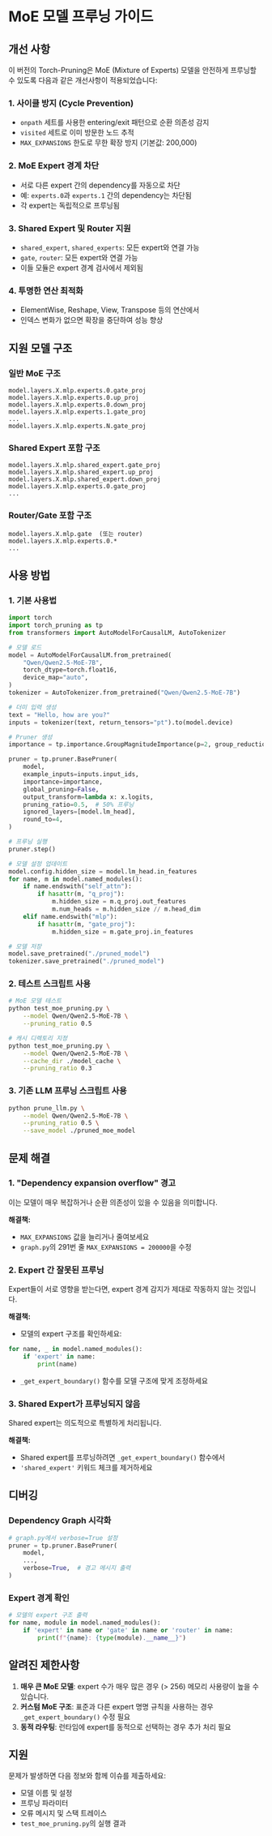 # MoE 모델 프루닝 가이드

## 개선 사항

이 버전의 Torch-Pruning은 MoE (Mixture of Experts) 모델을 안전하게 프루닝할 수 있도록 다음과 같은 개선사항이 적용되었습니다:

### 1. **사이클 방지 (Cycle Prevention)**
- `onpath` 세트를 사용한 entering/exit 패턴으로 순환 의존성 감지
- `visited` 세트로 이미 방문한 노드 추적
- `MAX_EXPANSIONS` 한도로 무한 확장 방지 (기본값: 200,000)

### 2. **MoE Expert 경계 차단**
- 서로 다른 expert 간의 dependency를 자동으로 차단
- 예: `experts.0`과 `experts.1` 간의 dependency는 차단됨
- 각 expert는 독립적으로 프루닝됨

### 3. **Shared Expert 및 Router 지원**
- `shared_expert`, `shared_experts`: 모든 expert와 연결 가능
- `gate`, `router`: 모든 expert와 연결 가능
- 이들 모듈은 expert 경계 검사에서 제외됨

### 4. **투명한 연산 최적화**
- ElementWise, Reshape, View, Transpose 등의 연산에서
- 인덱스 변화가 없으면 확장을 중단하여 성능 향상

## 지원 모델 구조

### 일반 MoE 구조
```
model.layers.X.mlp.experts.0.gate_proj
model.layers.X.mlp.experts.0.up_proj
model.layers.X.mlp.experts.0.down_proj
model.layers.X.mlp.experts.1.gate_proj
...
model.layers.X.mlp.experts.N.gate_proj
```

### Shared Expert 포함 구조
```
model.layers.X.mlp.shared_expert.gate_proj
model.layers.X.mlp.shared_expert.up_proj
model.layers.X.mlp.shared_expert.down_proj
model.layers.X.mlp.experts.0.gate_proj
...
```

### Router/Gate 포함 구조
```
model.layers.X.mlp.gate  (또는 router)
model.layers.X.mlp.experts.0.*
...
```

## 사용 방법

### 1. 기본 사용법

```python
import torch
import torch_pruning as tp
from transformers import AutoModelForCausalLM, AutoTokenizer

# 모델 로드
model = AutoModelForCausalLM.from_pretrained(
    "Qwen/Qwen2.5-MoE-7B",
    torch_dtype=torch.float16,
    device_map="auto",
)
tokenizer = AutoTokenizer.from_pretrained("Qwen/Qwen2.5-MoE-7B")

# 더미 입력 생성
text = "Hello, how are you?"
inputs = tokenizer(text, return_tensors="pt").to(model.device)

# Pruner 생성
importance = tp.importance.GroupMagnitudeImportance(p=2, group_reduction='mean')

pruner = tp.pruner.BasePruner(
    model,
    example_inputs=inputs.input_ids,
    importance=importance,
    global_pruning=False,
    output_transform=lambda x: x.logits,
    pruning_ratio=0.5,  # 50% 프루닝
    ignored_layers=[model.lm_head],
    round_to=4,
)

# 프루닝 실행
pruner.step()

# 모델 설정 업데이트
model.config.hidden_size = model.lm_head.in_features
for name, m in model.named_modules():
    if name.endswith("self_attn"):
        if hasattr(m, "q_proj"):
            m.hidden_size = m.q_proj.out_features
            m.num_heads = m.hidden_size // m.head_dim
    elif name.endswith("mlp"):
        if hasattr(m, "gate_proj"):
            m.hidden_size = m.gate_proj.in_features

# 모델 저장
model.save_pretrained("./pruned_model")
tokenizer.save_pretrained("./pruned_model")
```

### 2. 테스트 스크립트 사용

```bash
# MoE 모델 테스트
python test_moe_pruning.py \
    --model Qwen/Qwen2.5-MoE-7B \
    --pruning_ratio 0.5

# 캐시 디렉토리 지정
python test_moe_pruning.py \
    --model Qwen/Qwen2.5-MoE-7B \
    --cache_dir ./model_cache \
    --pruning_ratio 0.3
```

### 3. 기존 LLM 프루닝 스크립트 사용

```bash
python prune_llm.py \
    --model Qwen/Qwen2.5-MoE-7B \
    --pruning_ratio 0.5 \
    --save_model ./pruned_moe_model
```

## 문제 해결

### 1. "Dependency expansion overflow" 경고
이는 모델이 매우 복잡하거나 순환 의존성이 있을 수 있음을 의미합니다.

**해결책:**
- `MAX_EXPANSIONS` 값을 늘리거나 줄여보세요
- `graph.py`의 291번 줄 `MAX_EXPANSIONS = 200000`을 수정

### 2. Expert 간 잘못된 프루닝
Expert들이 서로 영향을 받는다면, expert 경계 감지가 제대로 작동하지 않는 것입니다.

**해결책:**
- 모델의 expert 구조를 확인하세요:
```python
for name, _ in model.named_modules():
    if 'expert' in name:
        print(name)
```
- `_get_expert_boundary()` 함수를 모델 구조에 맞게 조정하세요

### 3. Shared Expert가 프루닝되지 않음
Shared expert는 의도적으로 특별하게 처리됩니다.

**해결책:**
- Shared expert를 프루닝하려면 `_get_expert_boundary()` 함수에서
- `'shared_expert'` 키워드 체크를 제거하세요

## 디버깅

### Dependency Graph 시각화
```python
# graph.py에서 verbose=True 설정
pruner = tp.pruner.BasePruner(
    model,
    ...,
    verbose=True,  # 경고 메시지 출력
)
```

### Expert 경계 확인
```python
# 모델의 expert 구조 출력
for name, module in model.named_modules():
    if 'expert' in name or 'gate' in name or 'router' in name:
        print(f"{name}: {type(module).__name__}")
```

## 알려진 제한사항

1. **매우 큰 MoE 모델**: expert 수가 매우 많은 경우 (> 256) 메모리 사용량이 높을 수 있습니다.
2. **커스텀 MoE 구조**: 표준과 다른 expert 명명 규칙을 사용하는 경우 `_get_expert_boundary()` 수정 필요
3. **동적 라우팅**: 런타임에 expert를 동적으로 선택하는 경우 추가 처리 필요

## 지원

문제가 발생하면 다음 정보와 함께 이슈를 제출하세요:
- 모델 이름 및 설정
- 프루닝 파라미터
- 오류 메시지 및 스택 트레이스
- `test_moe_pruning.py`의 실행 결과


